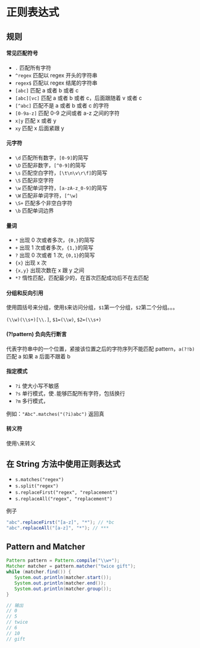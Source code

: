 # 正则表达式

## 规则

#### 常见匹配符号

- `.` 匹配所有字符
- `^regex` 匹配以 regex 开头的字符串
- `regex$` 匹配以 regex 结尾的字符串
- `[abc]` 匹配 a 或者 b 或者 c
- `[abc][vc]` 匹配 a 或者 b 或者 c，后面跟随着 v 或者 c
- `[^abc]` 匹配不是 a 或者 b 或者 c 的字符
- `[0-9a-z]` 匹配 0-9 之间或者 a-z 之间的字符
- `x|y` 匹配 x 或者 y
- `xy` 匹配 x 后面紧跟 y

#### 元字符

- `\d` 匹配所有数字，`[0-9]`的简写
- `\D` 匹配非数字，`[^0-9]`的简写
- `\s` 匹配空白字符，`[\t\n\v\r\f]`的简写
- `\S` 匹配非空字符
- `\w` 匹配单词字符，`[a-zA-z_0-9]`的简写
- `\W` 匹配非单词字符，`[^\w]`
- `\S+` 匹配多个非空白字符
- `\b` 匹配单词边界

#### 量词

- `*` 出现 0 次或者多次，`{0,}`的简写
- `+` 出现 1 次或者多次，`{1,}`的简写
- `?` 出现 0 次或者 1 次, `{0,1}`的简写
- `{x}` 出现 x 次
- `{x,y}` 出现次数在 x 跟 y 之间
- `*?` 惰性匹配，匹配最少的，在首次匹配成功后不在去匹配

#### 分组和反向引用

使用圆括号来分组，使用`$`来访问分组，`$1`第一个分组，`$2`第二个分组。。。

`(\\w)(\\s+)[\\.]`, `$1=(\\w)`, `$2=(\\s+)`

#### (?!pattern) 负向先行断言

代表字符串中的一个位置，紧接该位置之后的字符序列不能匹配 pattern，`a(?!b)` 匹配 a 如果 a 后面不跟着 b

#### 指定模式

- `?i` 使大小写不敏感
- `?s` 单行模式，使`.`能够匹配所有字符，包括换行
- `?m` 多行模式，

例如：`"Abc".matches("(?i)abc")` 返回真

#### 转义符

使用`\`来转义

## 在 String 方法中使用正则表达式

- `s.matches("regex")`
- `s.split("regex")`
- `s.replaceFirst("regex", "replacement")`
- `s.replaceAll("regex", "replacement")`

例子

```java
"abc".replaceFirst("[a-z]", "*"); // *bc
"abc".replaceAll("[a-z]", "*"); // ***
```

## Pattern and Matcher

```java
Pattern pattern = Pattern.compile("\\w+");
Matcher matcher = pattern.matcher("twice gift");
while (matcher.find()) {
   System.out.println(matcher.start());
   System.out.println(matcher.end());
   System.out.println(matcher.group());
}

// 输出
// 0
// 5
// twice
// 6
// 10
// gift
```
